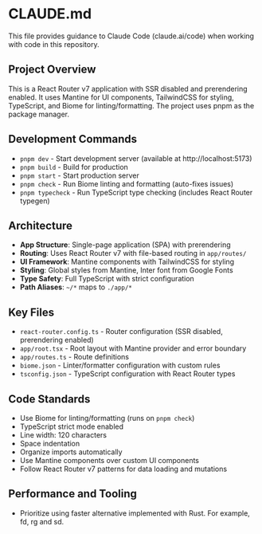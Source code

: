 # CLAUDE.md

This file provides guidance to Claude Code (claude.ai/code) when working with code in this repository.

## Project Overview

This is a React Router v7 application with SSR disabled and prerendering enabled. It uses Mantine for UI components, TailwindCSS for styling, TypeScript, and Biome for linting/formatting. The project uses pnpm as the package manager.

## Development Commands

- `pnpm dev` - Start development server (available at http://localhost:5173)
- `pnpm build` - Build for production
- `pnpm start` - Start production server
- `pnpm check` - Run Biome linting and formatting (auto-fixes issues)
- `pnpm typecheck` - Run TypeScript type checking (includes React Router typegen)

## Architecture

- **App Structure**: Single-page application (SPA) with prerendering
- **Routing**: Uses React Router v7 with file-based routing in `app/routes/`
- **UI Framework**: Mantine components with TailwindCSS for styling
- **Styling**: Global styles from Mantine, Inter font from Google Fonts
- **Type Safety**: Full TypeScript with strict configuration
- **Path Aliases**: `~/*` maps to `./app/*`

## Key Files

- `react-router.config.ts` - Router configuration (SSR disabled, prerendering enabled)
- `app/root.tsx` - Root layout with Mantine provider and error boundary
- `app/routes.ts` - Route definitions
- `biome.json` - Linter/formatter configuration with custom rules
- `tsconfig.json` - TypeScript configuration with React Router types

## Code Standards

- Use Biome for linting/formatting (runs on `pnpm check`)
- TypeScript strict mode enabled
- Line width: 120 characters
- Space indentation
- Organize imports automatically
- Use Mantine components over custom UI components
- Follow React Router v7 patterns for data loading and mutations

## Performance and Tooling

- Prioritize using faster alternative implemented with Rust. For example, fd, rg and sd.